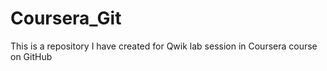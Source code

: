 # Coursera_Git
This is a repository I have created for Qwik lab session in Coursera course on GitHub 
